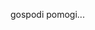 gospodi pomogi...


<!---
margo2000zorro/margo2000zorro is a ✨ special ✨ repository because its `README.md` (this file) appears on your GitHub profile.
You can click the Preview link to take a look at your changes.
--->
